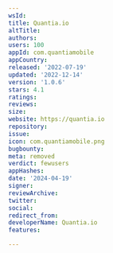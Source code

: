 ```yaml
---
wsId: 
title: Quantia.io
altTitle: 
authors: 
users: 100
appId: com.quantiamobile
appCountry: 
released: '2022-07-19'
updated: '2022-12-14'
version: '1.0.6'
stars: 4.1
ratings: 
reviews: 
size: 
website: https://quantia.io
repository: 
issue: 
icon: com.quantiamobile.png
bugbounty: 
meta: removed
verdict: fewusers
appHashes: 
date: '2024-04-19'
signer: 
reviewArchive: 
twitter: 
social: 
redirect_from: 
developerName: Quantia.io
features: 

---
```


